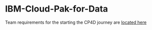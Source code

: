 # IBM-Cloud-Pak-for-Data

Team requirements for the starting the CP4D journey are [located here](https://github.com/pavel-maltsev/IBM-Cloud-Pak-for-Data/tree/main/Requirements)
